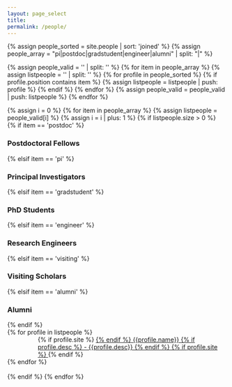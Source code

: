 ```yaml
---
layout: page_select
title:
permalink: /people/
---
```


{% assign people_sorted = site.people | sort: 'joined' %}
{% assign people_array = "pi|postdoc|gradstudent|engineer|alumni" | split: "|" %}


{% assign people_valid = '' | split: '' %}
{% for item in people_array %}
    {% assign listpeople = '' | split: '' %}
    {% for profile in people_sorted %}
        {% if profile.position contains item %}
            {% assign listpeople = listpeople | push: profile %}
        {% endif %}
    {% endfor %}
    {% assign people_valid = people_valid | push: listpeople %}
{% endfor %}
 
 
<div>
{% assign i = 0 %}
{% for item in people_array %}
    {% assign listpeople = people_valid[i] %}
    {% assign i = i | plus: 1 %}
    {% if listpeople.size > 0 %}
        <div class="pos_header">
        {% if item == 'postdoc' %}
            <h3>Postdoctoral Fellows</h3>
        {% elsif item == 'pi' %}
            <h3>Principal Investigators</h3>
        {% elsif item == 'gradstudent' %}
            <h3>PhD Students</h3>
        {% elsif item == 'engineer' %}
            <h3>Research Engineers</h3>
        {% elsif item == 'visiting' %}
            <h3>Visiting Scholars</h3>
        {% elsif item == 'alumni' %}
            <h3>Alumni</h3>
        {% endif %}
        </div>
        <div class="content list people">
          {% for profile in listpeople %}
            <div class="list-item-people {{profile.cat|replace: ' ', '-'}} {{profile.subcat|replace: ' ', '-'}}">
              <p style="text-align: left; padding-left: 5em; margin: 0;">
                  {% if profile.site %}
                    <a class="name" href="{{profile.site}}" target="_blank">
                  {% endif %}
                  {{profile.name}}
                  {% if profile.desc %}
                  - {{profile.desc}}
                  {% endif %}
                  {% if profile.site %}
                    </a>
                  {% endif %}
              </p>
            </div>
          {% endfor %}
        </div>
        <br />
    {% endif %}
{% endfor %}
